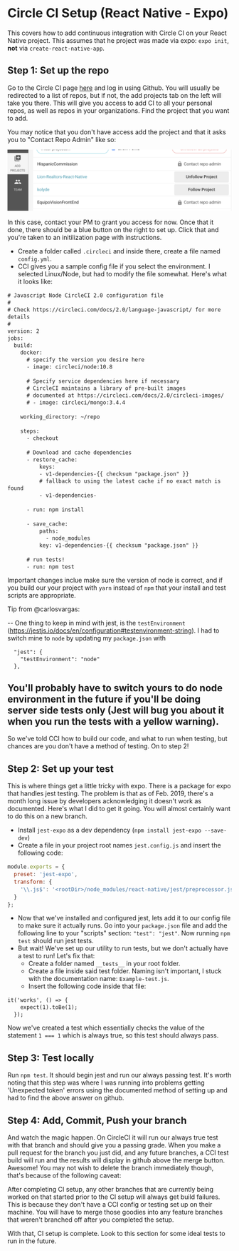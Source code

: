 # Circle CI Setup (React Native - Expo)

This covers how to add continuous integration with Circle CI on your React Native project. This assumes that he project was made via expo: `expo init`, **not** via `create-react-native-app`.

## Step 1: Set up the repo

Go to the Circle CI page [here](https://circleci.com/) and log in using Github. You will usually be redirected to a list of repos, but if not, the add projects tab on the left will take you there. This will give you access to add CI to all your personal repos, as well as repos in your organizations. Find the project that you want to add.

You may notice that you don't have access add the project and that it asks you to "Contact Repo Admin" like so:

![contact-admin](./screens/locked-repo.png)

In this case, contact your PM to grant you access for now. Once that it done, there should be a blue button on the right to set up. Click that and you're taken to an initilization page with instructions.

- Create a folder called `.circleci` and inside there, create a file named `config.yml`.
- CCI gives you a sample config file if you select the environment. I selected Linux/Node, but had to modify the file somewhat. Here's what it looks like:

```
# Javascript Node CircleCI 2.0 configuration file
#
# Check https://circleci.com/docs/2.0/language-javascript/ for more details
#
version: 2
jobs:
  build:
    docker:
      # specify the version you desire here
      - image: circleci/node:10.8
      
      # Specify service dependencies here if necessary
      # CircleCI maintains a library of pre-built images
      # documented at https://circleci.com/docs/2.0/circleci-images/
      # - image: circleci/mongo:3.4.4

    working_directory: ~/repo

    steps:
      - checkout

      # Download and cache dependencies
      - restore_cache:
          keys:
          - v1-dependencies-{{ checksum "package.json" }}
          # fallback to using the latest cache if no exact match is found
          - v1-dependencies-

      - run: npm install

      - save_cache:
          paths:
            - node_modules
          key: v1-dependencies-{{ checksum "package.json" }}
        
      # run tests!
      - run: npm test
```

Important changes inclue make sure the version of node is correct, and if you build our your project with `yarn` instead of `npm` that your install and test scripts are appropriate.

Tip from @carlosvargas:

--
One thing to keep in mind with jest, is the `testEnvironment` (https://jestjs.io/docs/en/configuration#testenvironment-string). I had to switch mine to `node` by updating my `package.json` with

```
  "jest": {
    "testEnvironment": "node"
  },
```
You'll probably have to switch yours to do node environment in the future if you'll be doing server side tests only (Jest will bug you about it when you run the tests with a yellow warning).
--

So we've told CCI how to build our code, and what to run when testing, but chances are you don't have a method of testing. On to step 2!

## Step 2: Set up your test

This is where things get a little tricky with expo. There is a package for expo that handles jest testing. The problem is that as of Feb. 2019, there's a month long issue by developers acknowledging it doesn't work as documented. Here's what I did to get it going. You will almost certainly want to do this on a new branch.

- Install `jest-expo` as a dev dependency (`npm install jest-expo --save-dev`)
- Create a file in your project root names `jest.config.js` and insert the following code: 
```javascript
module.exports = {
  preset: 'jest-expo',
  transform: {
    '\\.js$': '<rootDir>/node_modules/react-native/jest/preprocessor.js',
  }
};
```
- Now that we've installed and configured jest, lets add it to our config file to make sure it actually runs. Go into your `package.json` file and add the following line to your "scripts" section: `"test": "jest"`. Now running `npm test` should run jest tests.
- But wait! We've set up our utility to run tests, but we don't actually have a test to run! Let's fix that:
    - Create a folder named `__tests__` in your root folder.
    - Create a file inside said test folder. Naming isn't important, I stuck with the documentation name: `Example-test.js`.
    - Insert the following code inside that file:

```
it('works', () => {
    expect(1).toBe(1);
  });
```

Now we've created a test which essentially checks the value of the statement `1 === 1` which is always true, so this test should always pass.

## Step 3: Test locally

Run `npm test`. It should begin jest and run our always passing test. It's worth noting that this step was where I was running into problems getting 'Unexpected token' errors using the documented method of setting up and had to find the above answer on github.

## Step 4: Add, Commit, Push your branch

And watch the magic happen. On CircleCI it will run our always true test with that branch and should give you a passing grade. When you make a pull request for the branch you just did, and any future branches, a CCI test build will run and the results will display in github above the merge button. Awesome! You may not wish to delete the branch immediately though, that's because of the following caveat:

After completing CI setup, any other branches that are currently being worked on that started prior to the CI setup will always get build failures. This is because they don't have a CCI config or testing set up on their machine. You will have to merge those goodies into any feature branches that weren't branched off after you completed the setup.

With that, CI setup is complete. Look to this section for some ideal tests to run in the future.

